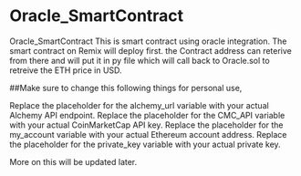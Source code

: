 # Oracle_SmartContract
Oracle_SmartContract
This is smart contract using oracle integration.
The smart contract on Remix will deploy first.
the Contract address can reterive from there and will put it in py file which will call back to Oracle.sol to retreive the ETH price in USD.

##Make sure to change this following things for personal use,

Replace the placeholder for the alchemy_url variable with your actual Alchemy API endpoint.
Replace the placeholder for the CMC_API variable with your actual CoinMarketCap API key.
Replace the placeholder for the my_account variable with your actual Ethereum account address.
Replace the placeholder for the private_key variable with your actual private key.

More on this will be updated later.